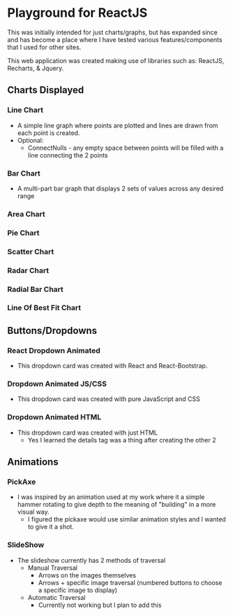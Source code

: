 # Playground for ReactJS
 
 This was initially intended for just charts/graphs, but has expanded since and has become a place where I have tested various features/components that I used for other sites.
 
This web application was created making use of libraries such as: ReactJS, Recharts, & Jquery.

## Charts Displayed

### Line Chart
 - A simple line graph where points are plotted and lines are drawn from each point is created.
 - Optional:
    - ConnectNulls - any empty space between points will be filled with a line connecting the 2 points

### Bar Chart
 - A multi-part bar graph that displays 2 sets of values across any desired range

### Area Chart

### Pie Chart

### Scatter Chart

### Radar Chart

### Radial Bar Chart

### Line Of Best Fit Chart

## Buttons/Dropdowns

### React Dropdown Animated
 - This dropdown card was created with React and React-Bootstrap.
 
### Dropdown Animated JS/CSS
 - This dropdown card was created with pure JavaScript and CSS

### Dropdown Animated HTML
 - This dropdown card was created with just HTML
   - Yes I learned the details tag was a thing after creating the other 2

## Animations

### PickAxe
 - I was inspired by an animation used at my work where it a simple hammer rotating to give depth to the meaning of "building" in a more visual way.
   - I figured the pickaxe would use similar animation styles and I wanted to give it a shot.

### SlideShow
 - The slideshow currently has 2 methods of traversal
   - Manual Traversal
     - Arrows on the images themselves
     - Arrows + specific image traversal (numbered buttons to choose a specific image to display)
   - Automatic Traversal
     - Currently not working but I plan to add this
